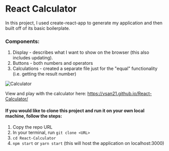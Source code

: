 # React Calculator

In this project, I used create-react-app to generate my application and then built off of its basic boilerplate. 

### Components:
1. Display - describes what I want to show on the browser (this also includes updating). 
2. Buttons - both numbers and operators 
3. Calculations - created a separate file just for the "equal" functionality (i.e. getting the result number) 

![Calculator](https://media.giphy.com/media/1BgJCMUxSTC6sHZBu5/giphy.gif)

View and play with the calculator here: https://vsan21.github.io/React-Calculator/

#### If you would like to clone this project and run it on your own local machine, follow the steps: 
1. Copy the repo URL
2. In your terminal, run `git clone <URL>`
3. `cd React-Calculator`
4. `npm start` or `yarn start` (this will host the application on localhost:3000)

